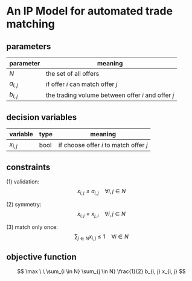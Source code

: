 # An IP Model for automated trade matching

## parameters

| parameter | meaning |
| -- | -- |
| $N$ | the set of all offers |
| $a_{i, j}$ | if offer $i$ can match offer $j$ |
| $b_{i, j}$ | the trading volume between offer $i$ and offer $j$ |

## decision variables

| variable | type | meaning |
| -- | -- | -- |
| $x_{i, j}$ | bool | if choose offer $i$ to match offer $j$ |

## constraints

(1) validation:
$$ x_{i, j} \leq a_{i, j} \quad \forall i, j \in N $$

(2) symmetry:
$$ x_{i, j} = x_{j, i} \quad \forall i, j \in N $$

(3) match only once:
$$ \sum_{j \in N} x_{i, j} \leq 1 \quad \forall i \in N $$

## objective function

$$ \max \ \ \sum_{i \in N} \sum_{j \in N} \frac{1}{2} b_{i, j} x_{i, j} $$
